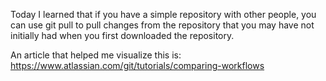 Today I learned that if you have a simple repository with other people,
you can use git pull to pull changes from the repository that you may have
not initially had when you first downloaded the repository.

An article that helped me visualize this is: https://www.atlassian.com/git/tutorials/comparing-workflows
